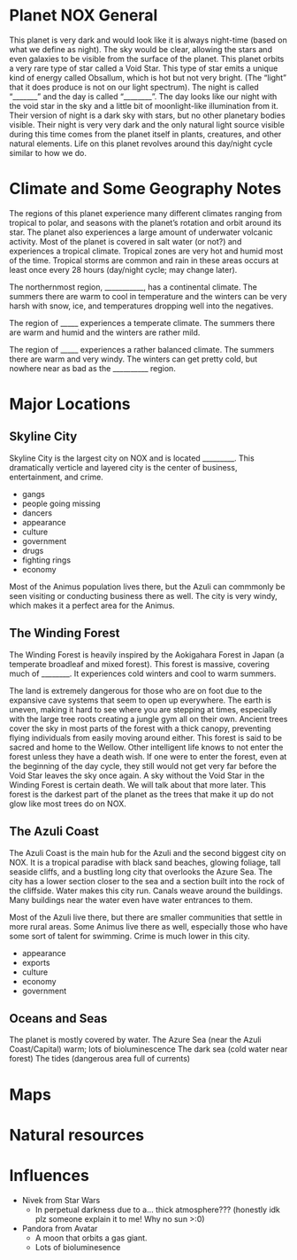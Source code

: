 # Planet NOX General

This planet is very dark and would look like it is always night-time (based on what we define as night). The sky would be clear, allowing the stars and even galaxies to be visible from the surface of the planet. This planet orbits a very rare type of star called a Void Star. This type of star emits a unique kind of energy called Obsallum, which is hot but not very bright. (The “light” that it does produce is not on our light spectrum). The night is called “_______” and the day is called “________”. The day looks like our night with the void star in the sky and a little bit of moonlight-like illumination from it. Their version of night is a dark sky with stars, but no other planetary bodies visible. Their night is very very dark and the only natural light source visible during this time comes from the planet itself in plants, creatures, and other natural elements. Life on this planet revolves around this day/night cycle similar to how we do.


# Climate and Some Geography Notes
The regions of this planet experience many different climates ranging from tropical to polar, and seasons with the planet’s rotation and orbit around its star. The planet also experiences a large amount of underwater volcanic activity. Most of the planet is covered in salt water (or not?) and experiences a tropical climate. Tropical zones are very hot and humid most of the time. Tropical storms are common and rain in these areas occurs at least once every 28 hours (day/night cycle; may change later). 

The northernmost region, ___________, has a continental climate. The summers there are warm to cool in temperature and the winters can be very harsh with snow, ice, and temperatures dropping well into the negatives.

The region of _____ experiences a temperate climate. The summers there are warm and humid and the winters are rather mild. 

The region of _____ experiences a rather balanced climate. The summers there are warm and very windy. The winters can get pretty cold, but nowhere near as bad as the __________ region. 


# Major Locations

## Skyline City
Skyline City is the largest city on NOX and is located _________. This dramatically verticle and layered city is the center of business, entertainment, and crime.
- gangs
- people going missing
- dancers
- appearance
- culture
- government
- drugs
- fighting rings
- economy

Most of the Animus population lives there, but the Azuli can commmonly be seen visiting or conducting business there as well. The city is very windy, which makes it a perfect area for the Animus.

## The Winding Forest
The Winding Forest is heavily inspired by the Aokigahara Forest in Japan (a temperate broadleaf and mixed forest). This forest is massive, covering much of ________. It experiences cold winters and cool to warm summers. 

The land is extremely dangerous for those who are on foot due to the expansive cave systems that seem to open up everywhere. The earth is uneven, making it hard to see where you are stepping at times, especially with the large tree roots creating a jungle gym all on their own. Ancient trees cover the sky in most parts of the forest with a thick canopy, preventing flying individuals from easily moving around either. This forest is said to be sacred and home to the Wellow. Other intelligent life knows to not enter the forest unless they have a death wish. If one were to enter the forest, even at the beginning of the day cycle, they still would not get very far before the Void Star leaves the sky once again. A sky without the Void Star in the Winding Forest is certain death. We will talk about that more later. This forest is the darkest part of the planet as the trees that make it up do not glow like most trees do on NOX.


## The Azuli Coast
The Azuli Coast is the main hub for the Azuli and the second biggest city on NOX. It is a tropical paradise with black sand beaches, glowing foliage, tall seaside cliffs, and a bustling long city that overlooks the Azure Sea. The city has a lower section closer to the sea and a section built into the rock of the cliffside. Water makes this city run. Canals weave around the buildings. Many buildings near the water even have water entrances to them. 

Most of the Azuli live there, but there are smaller communities that settle in more rural areas. Some Animus live there as well, especially those who have some sort of talent for swimming. Crime is much lower in this city.
- appearance
- exports
- culture
- economy
- government


## Oceans and Seas
The planet is mostly covered by water.
The Azure Sea (near the Azuli Coast/Capital) warm; lots of bioluminescence 
The dark sea (cold water near forest)
The tides (dangerous area full of currents)




# Maps

# Natural resources

# Influences
- Nivek from Star Wars
   - In perpetual darkness due to a… thick atmosphere???  (honestly idk plz someone explain it to me! Why no sun  >:0)
- Pandora from Avatar
   - A moon that orbits a gas giant.
   - Lots of bioluminesence 







